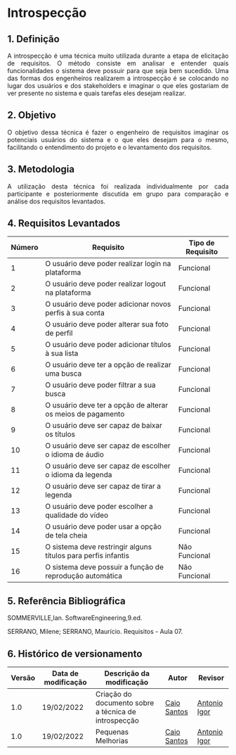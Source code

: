 # Introspecção

## 1. Definição

<p align="justify">
A introspecção é uma técnica muito utilizada durante a etapa de elicitação de requisitos. O método consiste em analisar e entender quais funcionalidades o sistema deve possuir para que seja bem sucedido. Uma das formas dos engenheiros realizarem a introspecção é se colocando no lugar dos usuários e dos stakeholders e imaginar o que eles gostariam de ver presente no sistema e quais tarefas eles desejam realizar.
</p>


## 2. Objetivo

<p align="justify">
O objetivo dessa técnica é fazer o engenheiro de requisitos imaginar os potenciais usuários do sistema e o que eles desejam para o mesmo, facilitando o entendimento do projeto e o levantamento dos requisitos.
</p>


## 3. Metodologia

<p align="justify">
A utilização desta técnica foi realizada individualmente por cada participante e posteriormente discutida em grupo para comparação e análise dos requisitos levantados.
</p>


## 4. Requisitos Levantados

| Número | Requisito | Tipo de Requisito |
|--|--|--|
|1|O usuário deve poder realizar login na plataforma|Funcional|
|2|O usuário deve poder realizar logout na plataforma|Funcional|
|3|O usuário deve poder adicionar novos perfis à sua conta|Funcional|
|4|O usuário deve poder alterar sua foto de perfil|Funcional|
|5|O usuário deve poder adicionar títulos à sua lista|Funcional|
|6|O usuário deve ter a opção de realizar uma busca|Funcional|
|7|O usuário deve poder filtrar a sua busca|Funcional|
|8|O usuário deve ter a opção de alterar os meios de pagamento|Funcional|
|9|O usuário deve ser capaz de baixar os títulos|Funcional|
|10|O usuário deve ser capaz de escolher o idioma de áudio|Funcional|
|11|O usuário deve ser capaz de escolher o idioma da legenda|Funcional|
|12|O usuário deve ser capaz de tirar a legenda|Funcional|
|13|O usuário deve poder escolher a qualidade do vídeo|Funcional|
|14|O usuário deve poder usar a opção de tela cheia|Funcional|
|15|O sistema deve restringir alguns títulos para perfis infantis|Não Funcional|
|16|O sistema deve possuir a função de reprodução automática|Não Funcional|



## 5. Referência Bibliográfica

SOMMERVILLE,Ian. SoftwareEngineering,9.ed.

SERRANO, Milene; SERRANO, Maurício. Requisitos - Aula 07.


## 6. Histórico de versionamento
|Versão|Data de modificação|Descrição da modificação|Autor|Revisor|
|-|-|-|-|-|
|1.0|19/02/2022|Criação do documento sobre a técnica de introspecção|[Caio Santos](https://github.com/caiobsantos)|[Antonio Igor](https://github.com/antonioigorcarvalho)|
|1.0|19/02/2022|Pequenas Melhorias|[Caio Santos](https://github.com/caiobsantos)|[Antonio Igor](https://github.com/antonioigorcarvalho)|
